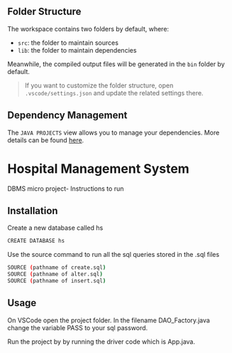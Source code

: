 ## Folder Structure

The workspace contains two folders by default, where:

- `src`: the folder to maintain sources
- `lib`: the folder to maintain dependencies

Meanwhile, the compiled output files will be generated in the `bin` folder by default.

> If you want to customize the folder structure, open `.vscode/settings.json` and update the related settings there.

## Dependency Management

The `JAVA PROJECTS` view allows you to manage your dependencies. More details can be found [here](https://github.com/microsoft/vscode-java-dependency#manage-dependencies).

# Hospital Management System

DBMS micro project- Instructions to run

## Installation

Create a new database called hs

```bash
CREATE DATABASE hs
```

Use the source command to run all the sql queries stored in the .sql files

```bash
SOURCE (pathname of create.sql)
SOURCE (pathname of alter.sql)
SOURCE (pathname of insert.sql)
```

## Usage

On VSCode open the project folder. In the filename DAO_Factory.java change the variable PASS to your sql password.

Run the project by by running the driver code which is App.java.
